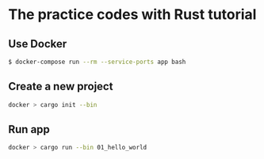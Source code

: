 # The practice codes with Rust tutorial

## Use Docker
```bash
$ docker-compose run --rm --service-ports app bash
```

## Create a new project
```bash
docker > cargo init --bin
```

## Run app
```bash
docker > cargo run --bin 01_hello_world
```
